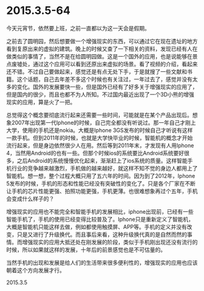 2015.3.5-64
=============
今天元宵节，依然要上班，之前一直都以为这一天会是假期。

之前去了圆明园，然后想要做一个增强现实的东西，可以通过它在现在遗址的地方看到复原出来的虚拟的建筑。晚上的时候又查了一下相关的资料，发现已经有人在做类似的事情了，当然不是在给圆明园做。这是一个国外的应用，也是说能够在景点废墟处，通过这个应用可以看到还原出来虚拟的场景。看了视频的介绍，看起来还不错。不过自己要做起来，感觉还是有点无处下手，于是就搜了一些文献和书籍。这个话题，自己去年差不多这个时候也有关注过，一年过去了，感觉并没有太多的变化。国外的发展要快一些，但是国外已经有了好多关于增强现实的应用了，但是国内的很少，而且也都不为人所知。不过国内最近出现了一个3D小熊的增强现实的应用，算是火了一把。

总觉得这个概念要彻底流行起来还需要一些时间，可能就是在某个产品出现后。想象2007年出现第一代Iphone的时候，自己完全都没有听说过。那一年自己才刚上大学，使用的手机还是nokia。大概是Iphone 3GS发布的时候自己才听说有这样一款手机。但到2011年的时候，也就是大学快毕业的时候，智能机的概念才开始流行起来，但是身边依然很少人在用。然后等到2011年末，才发现有人用Iphone 4，当然用Android的也有一些。但那个时候ios的系统要比Android系统要好很多，之后Android的系统慢慢优化起来，渐渐赶上了ios系统的质量。这样智能手机行业的竞争越来越激烈，手机做的越来越好，就这样不知不觉的身边人都用上了智能机。想一想，整个过程大概只用了五六年的时间。因为到了2012年，Iphone 5发布的时候，手机的形态和性能已经没有突破性的变化了。只是各个厂家在不断让手机的芯片性能更强、拍照功能更强，手机更薄。也很难想象再过个五年，手机会变成什么样子的？

增强现实的应用也不能完全和智能手机的发展相比，iphone出现前，已经有一些智能手机了，手机的使用已经变得比较普及了。Iphone只是重新定义了智能机，大概是智能机只能这样去做，例如都使用触摸屏、APP等。手机的定义并没有改变，只是又进行了升级换代。而且事后来看，这种升级换代真的是自然而然的事情。而增强现实的应用大抵还处在刚发展的阶段，类似于手机刚出现还没有流行的时候，所以如果就这样的发展，十年后的前景感觉也是不可估量的。

当然手机的出现和发展是给人们的生活带来很多便利性的，增强现实的应用也应该朝着这个方向发展才行。

2015.3.5